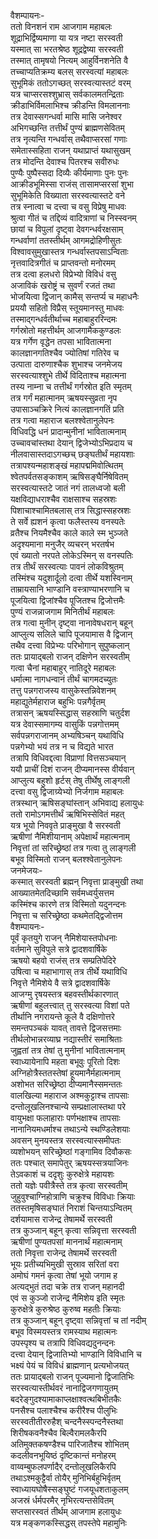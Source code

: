 वैशम्पायनः-  
ततो विनशनं राम आजगाम महाबलः  
शूद्राभिर्द्विष्यमाणा या यत्र नष्टा सरस्वती  
यस्मात् सा भरतश्रेष्ठ शूद्रद्वेष्या सरस्वती  
तस्मात् तामृषयो नित्यम् आहुर्विनशनेति वै  
तच्चाप्यतिक्रम्य बलस् सरस्वत्यां महाबलः  
सुभूमिकं ततोऽगच्छत् सरस्वत्यास्तटं वरम्  
यत्र चाप्सरसश्शुभ्रास् सर्वकालमतन्द्रिताः  
क्रीडाभिर्विमलाभिश्च क्रीडन्ति विमलाननाः  
तत्र देवास्सगन्धर्वा मासि मासि जनेश्वर  
अभिगच्छन्ति तत्तीर्थं पुण्यं ब्राह्मणसेवितम्  
तत्र नृत्यन्ति गन्धर्वास् तथैवाप्सरसां गणाः  
समेतास्सहिता राजन् यथाप्राप्तं यथासुखम्  
तत्र मोदन्ति देवाश्च पितरश्च सवीरुधः  
पुण्यैः पुष्पैस्सदा दिव्यैः कीर्यमाणाः पुनः पुनः  
आक्रीडभूमिस्सा राजंस् तासामप्सरसां शुभा  
सुभूमिकेति विख्याता सरस्वत्यास्तटे वने  
तत्र स्नात्वा च दत्त्वा च वसु विप्रेषु माधवः  
श्रुत्वा गीतं च तद्दिव्यं वादित्राणां च निस्स्वनम्  
छायां च विपुलां दृष्ट्वा देवगन्धर्वरक्षसाम्  
गन्धर्वाणां ततस्तीर्थम् आगमद्रोहिणीसुतः  
विश्वावसुमुखास्तत्र गन्धर्वास्तपसाऽन्विताः  
नृत्तवादित्रगीतं च प्राप्तवन्तो मनोरमम्  
तत्र दत्वा हलधरो विप्रेभ्यो विविधं वसु  
अजाविकं खरोष्ट्रं च सुवर्णं रजतं तथा  
भोजयित्वा द्विजान् कामैस् सन्तर्प्य च महाधनैः  
प्रययौ सहितो विप्रैस् स्तूयमानस्तु माधवः  
तस्माद्गन्धर्वतीर्थाच्च महाबाहुररिन्दमः  
गर्गस्रोतो महत्तीर्थम् आजगामैककुण्डलः  
यत्र गर्गेण वृद्धेन तपसा भावितात्मना  
कालज्ञानगतिश्चैव ज्योतिषां गतिरेव च  
उत्पाता दारुणाश्चैक शुभाश्च जनमेजय  
सरस्वत्याश्शुभे तीर्थे विदिताश्च महात्मना  
तस्य नाम्ना च तत्तीर्थं गर्गस्रोत इति स्मृतम्  
तत्र गर्गं महात्मानम् ऋषयस्सुव्रता नृप  
उपासाञ्चक्रिरे नित्यं कालज्ञानगतिं प्रति  
तत्र गत्वा महाराज बलश्श्वेतानुलेपनः  
विधिवद्धि धनं प्रादान्मुनीनां भावितात्मनाम्  
उच्चावचांस्तथा देयान् द्विजेभ्योऽभिप्रदाय च  
नीलवासास्तदाऽगच्छच् छङ्घतीर्थं महायशाः  
तत्रापश्यन्महाशङ्खं महापद्ममिवोत्थितम्  
श्वेतपर्वतसङ्काशम् ऋषिसङ्घैर्निषेवितम्  
सरस्वत्यास्तटे जातं नगं तालध्वजो बली  
यक्षविद्याधराश्चैव राक्षसाश्च सहस्रशः  
पिशाचाश्चामितबलास् तत्र सिद्धास्सहस्रशः  
ते सर्वे ह्यशनं कृत्वा फलैस्तस्य वनस्पतेः  
व्रतैश्च नियमैश्चैव काले काले स्म भुञ्जते  
अदृश्यमाना मनुजैर् व्यचरन् भरतर्षभ  
एवं ख्यातो नरपते लोकेऽस्मिन् स वनस्पतिः  
तत्र तीर्थं सरस्वत्याः पावनं लोकविश्रुतम्  
तस्मिंश्च यदुशार्दूलो दत्वा तीर्थे यशस्विनाम्  
ताम्रायसानि भाण्डानि वस्त्राण्याभरणानि च  
पूजयित्वा द्विजांश्चैव पूजितश्च द्विजोत्तमैः  
पुण्यं राजन्नाजगाम मिनितीर्थं महाबलः  
तत्र गत्वा मुनीन् दृष्ट्वा नानावेषधरान् बहून्  
आप्लुत्य सलिले चापि पूजयामास वै द्विजान्  
तथैव दत्त्वा विप्रेभ्यः परिभोगान् सुपुष्कलान्  
ततः प्रायाद्बलो राजन् दक्षिणेन सरस्वतीम्  
गत्वा चैनां महाबाहुर् नातिदूरे महाबलः  
धर्मात्मा नागधन्वानं तीर्थं चागमदच्युतः  
तत्तु पन्नगराजस्य वासुकेस्तन्निवेशनम्  
महाद्युतेर्महाराज बहुभिः पन्नगैर्वृतम्  
तत्रासन् ऋषयस्सिद्धास् सहस्राणि चतुर्दश  
यत्र देवास्समागम्य वासुकिं पन्नगोत्तमम्  
सर्वपन्नगराजानम् अभ्यषिञ्चन् यथाविधि  
पन्नगेभ्यो भयं तत्र न च विद्यते भारत  
तत्रापि विधिवद्दत्वा विप्राणां वित्तसञ्चयान्  
ययौ प्राचीं दिशं राजन् दीप्यमानस्स वीर्यवान्  
आप्लुत्य बहुशो हृर्टस् तेषु तीर्थेषु लाङ्गली  
दत्त्वा वसु द्विजाग्र्येभ्यो निर्जगाम महाबलः  
तत्रस्थान् ऋषिसङ्घांस्तान् अभिवाद्य हलायुधः  
ततो रामोऽगमत्तीर्थं ऋषिभिस्सेवितं महत्  
यत्र भूयो निववृते प्राङ्मुखा वै सरस्वती  
ऋषीणां नैमिशीयानाम् अपेक्षार्थं महात्मनाम्  
निवृत्तां तां सरिच्छ्रेष्ठां तत्र गत्वा तु लाङ्गली  
बभूव विस्मितो राजन् बलश्श्वेतानुलेपनः  
जनमेजयः-  
कस्मात् सरस्वती ब्रह्मन् निवृत्ता प्राङ्मुखी तथा  
आख्यातमेतदिच्छामि सर्वमध्वर्युसत्तम  
कस्मिंश्च कारणे तत्र विस्मितो यदुनन्दनः  
निवृत्ता च सरिच्छ्रेष्ठा कथमेतद्द्विजोत्तम  
वैशम्पायनः-  
पूर्वं कृतयुगे राजन् नैमिशेयास्तपोधनाः  
वर्तमाने सुविपुले सत्रे द्वादशवार्षिके  
ऋषयो बहवो राजंस् तत्र सम्प्रतिपेदिरे  
उषित्वा च महाभागास् तत्र तीर्थे यथाविधि  
निवृत्ते नैमिशेये वै सत्रे द्वादशवार्षिके  
आजग्मु रृषयस्तत्र बहवस्तीर्थकारणात्  
ऋषीणां बहुलत्त्वात् तु सरस्वत्या विशां पते  
तीर्थानि नगरायन्ते कूले वै दक्षिणोत्तरे  
समन्तपञ्चकं यावत् तावत्ते द्विजसत्तमाः  
तीर्थलोभान्नरव्याघ्र नद्यास्तीरं समाश्रिताः  
जुह्वतां तत्र तेषां तु मुनीनां भावितात्मनाम्  
स्वाध्यायेनापि महता बभूवुः पूरितो दिशः  
अग्निहोत्रैस्ततस्तेषां हूयमानैर्महात्मनाम्  
अशोभत सरिच्छ्रेष्ठा दीप्यमानैस्समन्ततः  
वालखिल्या महाराज अश्मकुट्टाश्च तापसाः  
दन्तोलूखलिनश्चान्ये सम्प्रक्षालास्तथा परे  
वायुभक्षा फलाहाराः पर्णभक्षाश्च तापसाः  
नानानियमधर्माश्च तथाऽन्ये स्थण्डिलेशयाः  
अवसन् मुनयस्तत्र सरस्वत्यास्समीपतः  
व्यशोभयन् सरिच्छ्रेष्ठां गङ्गामिव दिवौकसः  
ततः पश्चात् समापेतुर् ऋषयस्सत्रयाजिनः  
तेऽवकाशं च ददृशुः कुरुक्षेत्रे महायशः  
ततो यज्ञेः पवीत्रैस्ते तत्र कृत्वा सरस्वतीम्  
जुहुवुश्चाग्निहोत्राणि चक्रुश्च विविधाः क्रियाः  
ततस्तमृषिसङ्घातं निराशं चिन्तयाऽन्वितम्  
दर्शयामास राजेन्द्र तेषामर्थे सरस्वती  
तत्र कुञ्जान् बहून् कृत्वा सन्निवृत्ता सरस्वती  
ऋषीणां पुण्यतपसां माननार्थं महात्मनाम्  
ततो निवृत्ता राजेन्द्र तेषामर्थे सरस्वती  
भूयः प्रतीच्यभिमुखी सुस्राव सरितां वरा  
अमोघं गमनं कृत्वा तेषां भूयो जगाम ह  
अत्यद्भुतं तदा चक्रे तत्र राजन् महानदी  
एवं स कुञ्जो राजेन्द्र नैमिशेय इति स्मृतः  
कुरुक्षेत्रे कुरुश्रेष्ठ कुरुष्व महतीः क्रियाः  
तत्र कुञ्जान् बहून् दृष्ट्वा सन्निवृत्तां च तां नदीम्  
बभूव विस्मयस्तत्र रामस्याथ महात्मनः  
उपस्पृश्य च तत्रापि विधिवद्यदुनन्दनः  
दत्त्वा देयान् द्विजातिभ्यो भाण्डानि विविधानि च  
भक्ष्यं पेयं च विविधं ब्राह्मणान् प्रत्यभोजयत्  
ततः प्रायाद्बलो राजन् पूज्यमानो द्विजातिभिः  
सरस्वत्यास्तीर्थवरं नानाद्विजगणायुतम्  
बदरेङ्गुदश्यामाकाप्लक्षाश्वत्थबिभीतकैः  
पनसैश्च पलाश्चैश्च करीरैश्च पीलुभिः  
सरस्वतीतीररुहैश् चन्दनैस्स्पन्दनैस्तथा  
शिरीषकवनैश्चैव बिल्वैरामलकैरपि  
अतिमुक्तकषण्डैश्च पारिजातैश्च शोभितम्  
कदलीवनभूयिष्ठं दृष्टिकान्तं मनोहरम्  
वाय्वम्बुफलपर्णादैर् दन्तोलूखलिकैरपि  
तथाऽश्मकुट्टैर्वा तोयैर् मुनिभिर्बहुभिर्वृतम्  
स्वाध्यायघोषैस्सङ्घुष्टं गजयूधशताकुलम्  
अजस्रं र्धर्मपरमैर् नृभिरत्यन्तसेवितम्  
सप्तसारस्वतं तीर्थम् आजगाम हलायुधः  
यत्र मङ्कणकस्सिद्धस् तपस्तेपे महामुनिः  
